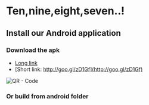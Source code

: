 # Ten,nine,eight,seven..!

## Install our Android application

### Download the apk

* [Long link](https://github.com/nko3/ten-nine-eight-seven/raw/master/android/bin/Ten-nine-eight-seven.apk)
* [Short link: http://goo.gl/zD1Gf](http://goo.gl/zD1Gf)

![QR - Code](http://chart.googleapis.com/chart?cht=qr&chs=100x100&choe=UTF-8&chld=H|0&chl=http://goo.gl/zD1Gf)

### Or build from android folder

